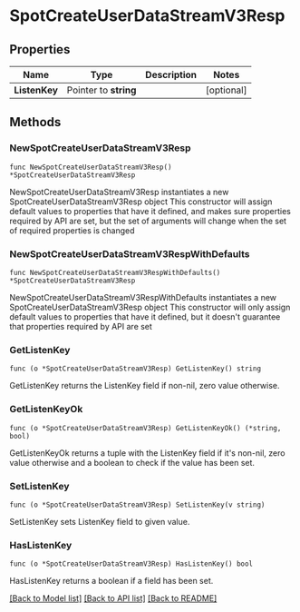 # SpotCreateUserDataStreamV3Resp

## Properties

Name | Type | Description | Notes
------------ | ------------- | ------------- | -------------
**ListenKey** | Pointer to **string** |  | [optional] 

## Methods

### NewSpotCreateUserDataStreamV3Resp

`func NewSpotCreateUserDataStreamV3Resp() *SpotCreateUserDataStreamV3Resp`

NewSpotCreateUserDataStreamV3Resp instantiates a new SpotCreateUserDataStreamV3Resp object
This constructor will assign default values to properties that have it defined,
and makes sure properties required by API are set, but the set of arguments
will change when the set of required properties is changed

### NewSpotCreateUserDataStreamV3RespWithDefaults

`func NewSpotCreateUserDataStreamV3RespWithDefaults() *SpotCreateUserDataStreamV3Resp`

NewSpotCreateUserDataStreamV3RespWithDefaults instantiates a new SpotCreateUserDataStreamV3Resp object
This constructor will only assign default values to properties that have it defined,
but it doesn't guarantee that properties required by API are set

### GetListenKey

`func (o *SpotCreateUserDataStreamV3Resp) GetListenKey() string`

GetListenKey returns the ListenKey field if non-nil, zero value otherwise.

### GetListenKeyOk

`func (o *SpotCreateUserDataStreamV3Resp) GetListenKeyOk() (*string, bool)`

GetListenKeyOk returns a tuple with the ListenKey field if it's non-nil, zero value otherwise
and a boolean to check if the value has been set.

### SetListenKey

`func (o *SpotCreateUserDataStreamV3Resp) SetListenKey(v string)`

SetListenKey sets ListenKey field to given value.

### HasListenKey

`func (o *SpotCreateUserDataStreamV3Resp) HasListenKey() bool`

HasListenKey returns a boolean if a field has been set.


[[Back to Model list]](../README.md#documentation-for-models) [[Back to API list]](../README.md#documentation-for-api-endpoints) [[Back to README]](../README.md)


